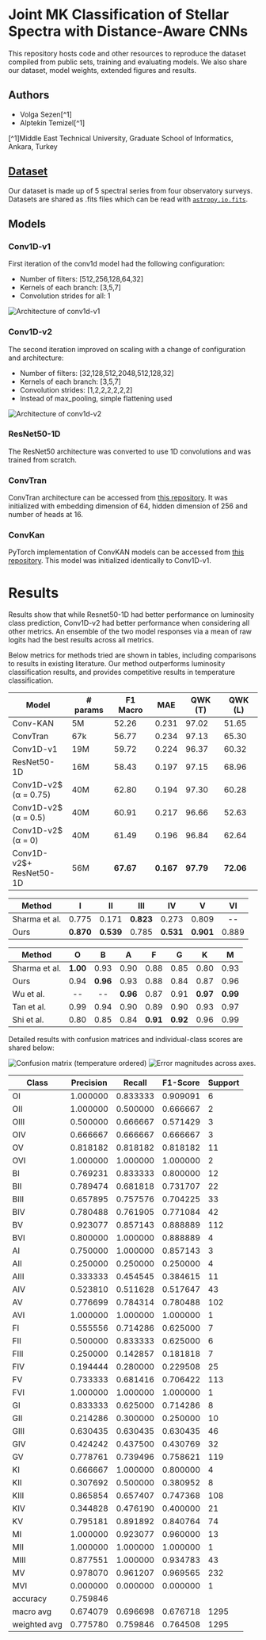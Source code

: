 # Joint MK Classification of Stellar Spectra with Distance-Aware CNNs

This repository hosts code and other resources to reproduce the dataset compiled from public sets, training and evaluating models. We also share our dataset, model weights, extended figures and results.

## Authors
* Volga Sezen[^1]
* Alptekin Temizel[^1]

[^1]Middle East Technical University, Graduate School of Informatics, Ankara, Turkey


## [Dataset](https://github.com/volgasezen/StellarClassification/tree/main/data)

Our dataset is made up of 5 spectral series from four observatory surveys. Datasets are shared as .fits files which can be read with [`astropy.io.fits`](https://docs.astropy.org/en/stable/io/fits/).

## Models

### Conv1D-v1
First iteration of the conv1d model had the following configuration:
* Number of filters: [512,256,128,64,32]
* Kernels of each branch: [3,5,7]
* Convolution strides for all: 1

![Architecture of conv1d-v1](img/conv1d-v1.png "Architecture of conv1d-v1")

### Conv1D-v2
The second iteration improved on scaling with a change of configuration and architecture:
* Number of filters: [32,128,512,2048,512,128,32]
* Kernels of each branch: [3,5,7]
* Convolution strides: [1,2,2,2,2,2,2]
* Instead of max_pooling, simple flattening used

![Architecture of conv1d-v2](img/conv1d-v2.png "Architecture of conv1d-v2")

### ResNet50-1D
The ResNet50 architecture was converted to use 1D convolutions and was trained from scratch.

### ConvTran
ConvTran architecture can be accessed from [this repository](https://github.com/Navidfoumani/ConvTran). It was initialized with embedding dimension of 64, hidden dimension of 256 and number of heads at 16.

### ConvKan
PyTorch implementation of ConvKAN models can be accessed from [this repository](https://github.com/IvanDrokin/torch-conv-kan). This model was initialized identically to Conv1D-v1.

# Results

Results show that while Resnet50-1D had better performance on luminosity class prediction, Conv1D-v2 had better performance when considering all other metrics. An ensemble of the two model responses via a mean of raw logits had the best results across all metrics.

Below metrics for methods tried are shown in tables, including comparisons to results in existing literature. Our method outperforms luminosity classification results, and provides competitive results in temperature classification.

| **Model** | **# params** | **F1 Macro** | **MAE** | **QWK (T)** | **QWK (L)** |
|---|---|---|---|---|---|
| Conv-KAN | 5M | 52.26 | 0.231 | 97.02 | 51.65 |
| ConvTran | 67k | 56.77 | 0.234 | 97.13 | 65.30 |
| Conv1D-v1 | 19M | 59.72 | 0.224 | 96.37 | 60.32 |
| ResNet50-1D | 16M | 58.43 | 0.197 | 97.15 | 68.96 |
| Conv1D-v2$<br>(α = 0.75) | 40M | 62.80 | 0.194 | 97.30 | 60.28 |
| Conv1D-v2$<br>(α = 0.5) | 40M | 60.91 | 0.217 | 96.66 | 52.63 |
| Conv1D-v2$<br>(α = 0) | 40M | 61.49 | 0.196 | 96.84 | 62.64 |
| Conv1D-v2$+<br>ResNet50-1D | 56M | **67.67** | **0.167** | **97.79** | **72.06** |

| **Method** | **I** | **II** | **III** | **IV** | **V** | **VI** |
|---|:---:|:---:|:---:|:---:|:---:|:---:|
| Sharma et al. | 0.775 | 0.171 | **0.823** | 0.273 | 0.809 | -- |
| Ours | **0.870** | **0.539** | 0.785 | **0.531** | **0.901** | 0.889 |

| **Method** | **O** | **B** | **A** | **F** | **G** | **K** | **M** |
|---|:---:|:---:|:---:|:---:|:---:|:---:|:---:|
| Sharma et al. | **1.00** | 0.93 | 0.90 | 0.88 | 0.85 | 0.80 | 0.93 |
| Ours | 0.94 | **0.96** | 0.93 | 0.88 | 0.84 | 0.87 | 0.96 |
| Wu et al. | -- | -- | **0.96** | 0.87 | 0.91 | **0.97** | **0.99** |
| Tan et al. | 0.99 | 0.94 | 0.90 | 0.89 | 0.90 | 0.93 | 0.97 |
| Shi et al. | 0.80 | 0.85 | 0.84 | **0.91** | **0.92** | 0.96 | 0.99 |

Detailed results with confusion matrices and individual-class scores are shared below:

![Confusion matrix (temperature ordered)](img/temp_ord_cm.png "")
![Error magnitudes across axes.](img/ordered_cm.png "Error magnitudes across axes.")

| **Class** | **Precision** | **Recall** | **F1-Score** | **Support** |
|---|---|---|---|---|
| OI | 1.000000 | 0.833333 | 0.909091 | 6 |
| OII | 1.000000 | 0.500000 | 0.666667 | 2 |
| OIII | 0.500000 | 0.666667 | 0.571429 | 3 |
| OIV | 0.666667 | 0.666667 | 0.666667 | 3 |
| OV | 0.818182 | 0.818182 | 0.818182 | 11 |
| OVI | 1.000000 | 1.000000 | 1.000000 | 2 |
| BI | 0.769231 | 0.833333 | 0.800000 | 12 |
| BII | 0.789474 | 0.681818 | 0.731707 | 22 |
| BIII | 0.657895 | 0.757576 | 0.704225 | 33 |
| BIV | 0.780488 | 0.761905 | 0.771084 | 42 |
| BV | 0.923077 | 0.857143 | 0.888889 | 112 |
| BVI | 0.800000 | 1.000000 | 0.888889 | 4 |
| AI | 0.750000 | 1.000000 | 0.857143 | 3 |
| AII | 0.250000 | 0.250000 | 0.250000 | 4 |
| AIII | 0.333333 | 0.454545 | 0.384615 | 11 |
| AIV | 0.523810 | 0.511628 | 0.517647 | 43 |
| AV | 0.776699 | 0.784314 | 0.780488 | 102 |
| AVI | 1.000000 | 1.000000 | 1.000000 | 1 |
| FI | 0.555556 | 0.714286 | 0.625000 | 7 |
| FII | 0.500000 | 0.833333 | 0.625000 | 6 |
| FIII | 0.250000 | 0.142857 | 0.181818 | 7 |
| FIV | 0.194444 | 0.280000 | 0.229508 | 25 |
| FV | 0.733333 | 0.681416 | 0.706422 | 113 |
| FVI | 1.000000 | 1.000000 | 1.000000 | 1 |
| GI | 0.833333 | 0.625000 | 0.714286 | 8 |
| GII | 0.214286 | 0.300000 | 0.250000 | 10 |
| GIII | 0.630435 | 0.630435 | 0.630435 | 46 |
| GIV | 0.424242 | 0.437500 | 0.430769 | 32 |
| GV | 0.778761 | 0.739496 | 0.758621 | 119 |
| KI | 0.666667 | 1.000000 | 0.800000 | 4 |
| KII | 0.307692 | 0.500000 | 0.380952 | 8 |
| KIII | 0.865854 | 0.657407 | 0.747368 | 108 |
| KIV | 0.344828 | 0.476190 | 0.400000 | 21 |
| KV | 0.795181 | 0.891892 | 0.840764 | 74 |
| MI | 1.000000 | 0.923077 | 0.960000 | 13 |
| MII | 1.000000 | 1.000000 | 1.000000 | 1 |
| MIII | 0.877551 | 1.000000 | 0.934783 | 43 |
| MV | 0.978070 | 0.961207 | 0.969565 | 232 |
| MVI | 0.000000 | 0.000000 | 0.000000 | 1 |
| accuracy | 0.759846 | | | |
| macro avg | 0.674079 | 0.696698 | 0.676718 | 1295 |
| weighted avg | 0.775780 | 0.759846 | 0.764508 | 1295 |
